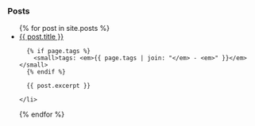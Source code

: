 ### Posts
<ul>
  {% for post in site.posts %}
    <li>
      <a href="{{ post.url }}">{{ post.title }}</a>
      
      {% if page.tags %}
        <small>tags: <em>{{ page.tags | join: "</em> - <em>" }}</em></small>
      {% endif %}
            
      {{ post.excerpt }}
      
    </li>
  {% endfor %}
</ul>
